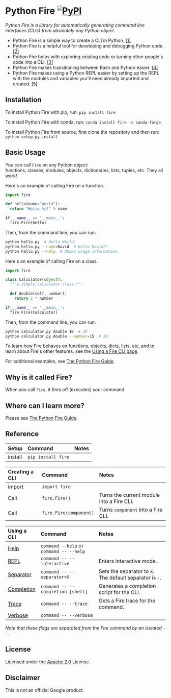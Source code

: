 # Python Fire [![PyPI](https://img.shields.io/pypi/pyversions/fire.svg?style=plastic)](https://github.com/google/python-fire)

_Python Fire is a library for automatically generating command line interfaces
(CLIs) from absolutely any Python object._

- Python Fire is a simple way to create a CLI in Python.
  [[1]](original-docs/benefits.md#simple-cli)
- Python Fire is a helpful tool for developing and debugging Python code.
  [[2]](original-docs/benefits.md#debugging)
- Python Fire helps with exploring existing code or turning other people's code into a
  CLI. [[3]](original-docs/benefits.md#exploring)
- Python Fire makes transitioning between Bash and Python easier.
  [[4]](original-docs/benefits.md#bash)
- Python Fire makes using a Python REPL easier by setting up the REPL with the modules and variables you'll need already
  imported and created.
  [[5]](original-docs/benefits.md#repl)

## Installation

To install Python Fire with pip, run: `pip install fire`

To install Python Fire with conda, run: `conda install fire -c conda-forge`

To install Python Fire from source, first clone the repository and then run:
`python setup.py install`

## Basic Usage

You can call `Fire` on any Python object:<br>
functions, classes, modules, objects, dictionaries, lists, tuples, etc. They all work!

Here's an example of calling Fire on a function.

```python
import fire

def hello(name="World"):
  return "Hello %s!" % name

if __name__ == '__main__':
  fire.Fire(hello)
```

Then, from the command line, you can run:

```bash
python hello.py  # Hello World!
python hello.py --name=David  # Hello David!!
python hello.py --help  # Shows usage information.
```

Here's an example of calling Fire on a class.

```python
import fire

class Calculator(object):
  """A simple calculator class."""

  def double(self, number):
    return 2 * number

if __name__ == '__main__':
  fire.Fire(Calculator)
```

Then, from the command line, you can run:

```bash
python calculator.py double 10  # 20
python calculator.py double --number=15  # 30
```

To learn how Fire behaves on functions, objects, dicts, lists, etc, and to learn about Fire's other features, see
the [Using a Fire CLI page](original-docs/using-cli.md).

For additional examples, see [The Python Fire Guide](original-docs/guide.md).

## Why is it called Fire?

When you call `Fire`, it fires off (executes) your command.

## Where can I learn more?

Please see [The Python Fire Guide](original-docs/guide.md).

## Reference

| Setup   | Command             | Notes
| :------ | :------------------ | :---------
| install | `pip install fire`  |

| Creating a CLI | Command                | Notes
| :--------------| :--------------------- | :---------
| import         | `import fire`          |
| Call           | `fire.Fire()`          | Turns the current module into a Fire CLI.
| Call           | `fire.Fire(component)` | Turns `component` into a Fire CLI.

| Using a CLI                                     | Command                                 | Notes
| :---------------------------------------------- | :-------------------------------------- | :----
| [Help](original-docs/using-cli.md#help-flag)             | `command --help` or `command -- --help` |
| [REPL](original-docs/using-cli.md#interactive-flag)      | `command -- --interactive`              | Enters interactive mode.
| [Separator](original-docs/using-cli.md#separator-flag)   | `command -- --separator=X`              | Sets the separator to `X`. The default separator is `-`.
| [Completion](original-docs/using-cli.md#completion-flag) | `command -- --completion [shell]`       | Generates a completion script for the CLI.
| [Trace](original-docs/using-cli.md#trace-flag)           | `command -- --trace`                    | Gets a Fire trace for the command.
| [Verbose](original-docs/using-cli.md#verbose-flag)       | `command -- --verbose`                  |

_Note that these flags are separated from the Fire command by an isolated `--`._

## License

Licensed under the
[Apache 2.0](https://github.com/google/python-fire/blob/master/LICENSE) License.

## Disclaimer

This is not an official Google product.
